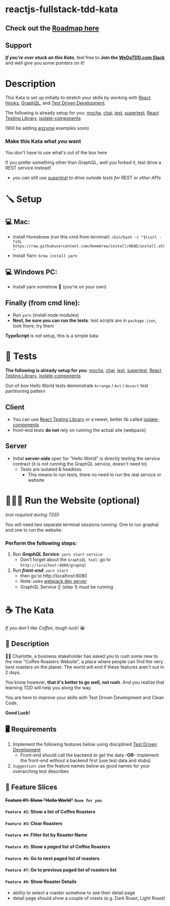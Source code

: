 # reactjs-fullstack-tdd-kata

## Check out the [Roadmap here](https://github.com/dschinkel/reactjs-fullstack-tdd-kata/projects/1)

## Support
**_If you're ever stuck on this Kata_**, feel free to **Join the [WeDoTDD.com Slack](https://join.slack.com/t/wedotdd/shared_invite/zt-ladr0ati-rD4bNNEx_Uu1v0pZsxZDNQ)** and well give you some pointers on it!

# Description
This Kata is set up initially to stretch your skills by working with [React Hooks](https://reactjs.org/docs/hooks-intro.html), [GraphQL](https://graphql.org/), and [Test Driven Development](http://wiki.c2.com/?TestDrivenDevelopment).

The following is already setup for you: [mocha](https://mochajs.org), [chai](https://www.chaijs.com), [jest](https://jestjs.io/), [supertest](https://github.com/visionmedia/supertest), [React Testing Library](https://testing-library.com), [isolate-components](https://www.npmjs.com/package/isolate-components)

(Will be adding [enzyme](https://enzymejs.github.io/enzyme) examples soon)

### Make this Kata what _you_ want
You don't have to use what's out of the box here

If you prefer something other than GraphQL, well you forked it, test drive a REST service instead!
  - *you can still use [supertest](https://github.com/visionmedia/supertest) to drive outside tests for REST or other APIs*

# 🪛 Setup

## 💻 Mac:
- Install Homebrew (run this cmd from terminal): `/bin/bash -c "$(curl -fsSL https://raw.githubusercontent.com/Homebrew/install/HEAD/install.sh)"`
- Install Yarn: `brew install yarn`

## 💻 Windows PC:
- Install yarn somehow 🤣 (you're on your own)

## Finally (from cmd line):
- Run `yarn` (install node modules)
- **Next, be sure you can run the tests**: test scripts are in `package.json`, look there, try them

**TypeScript** is _not_ setup, this is a simple kata

# 🧪 Tests
**The following is already setup for you**: [mocha](https://mochajs.org), [chai](https://www.chaijs.com), [jest](https://jestjs.io/), [supertest](https://github.com/visionmedia/supertest), [React Testing Library](https://testing-library.com), [isolate-components](https://www.npmjs.com/package/isolate-components)

Out-of-box Hello World tests demonstrate `Arrange` / `Act` / `Assert` test partitioning pattern

## Client
- You can use [React Testing Library](https://testing-library.com) or a newer, better lib called [isolate-components](https://www.npmjs.com/package/isolate-components)
- front-end tests **do not** rely on running the actual site (webpack)

## Server
- Initial **server-side** spec for "Hello World" is directly testing the service contract (it is not running the GraphQL service, doesn't need to)
    - Tests are isolated & headless
        - This means to run tests, there no need to run the real service or website


# 🏃🏻‍♀️ Run the Website (optional)
*(not required during TDD)*

You will need two separate terminal sessions running.  One to run graphql and one to run the website.

### Perform the following steps: 
1. Run ***GraphQL Service***: `yarn start-service`
    - Don't forget about the `GraphiQL tool`: go to `http://localhost:4000/graphql`
2. Run ***front-end***: `yarn start` 
    - then go to http://localhost:8080
    - Note: uses [webpack dev server](https://webpack.js.org/configuration/dev-server)
    - GraphQL Service ☝ (step 1)️ must be running
    
# ☕️ The Kata
*If you don't like Coffee, tough luck!* 😭

## 📃 Description
 🤦‍♀️ Charlotte, a business stakeholder has asked you to _rush_ some new to the new "Coffee Roasters Website", a place where people can find the very best roasters on the planet.  The world will end if these features aren't out in 2 days.

You know however, **that it's better to go well, not rush**.  And you realize that learning TDD will help you along the way.

You are here to improve your skills with Test Driven Development and Clean Code.

**Good Luck!**


## 🖥 Requirements
1. Implement the following features below using disciplined [Test Driven Development](http://wiki.c2.com/?TestDrivenDevelopment)
   - Front-end should call the backend to get the data **-OR-** implement the front-end without a backend first (use test data and stubs)
2. `Suggestion`: use the feature names below as good names for your overarching test describes

## 📜 Feature Slices
#### ~~Feature #1: Show "Hello World"~~   `Done for you`
#### `Feature #2`: Show a list of Coffee Roasters
#### `Feature #3`: Clear Roasters
#### `Feature #4`: Filter list by Roaster Name
#### `Feature #5`: Show a *paged* list of Coffee Roasters
#### `Feature #6`: Go to next paged list of roasters
#### `Feature #7`: Go to previous paged list of roasters list
#### `Feature #8`: Show Roaster Details
- ability to select a roaster somehow to see their detail page
- detail page should show a couple of roasts (e.g. Dark Roast, Light Roast)
